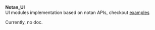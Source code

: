 **Notan_UI**  
UI modules implementation based on notan APIs, checkout [examples](./examples/)

Currently, no doc.
